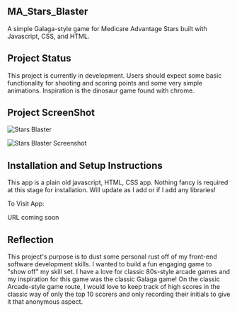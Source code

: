 ## MA_Stars_Blaster
A simple Galaga-style game for Medicare Advantage Stars built with Javascript, CSS, and HTML.


## Project Status
This project is currently in development. Users should expect some basic functionality for shooting and scoring points and some very simple animations. Inspiration is the dinosaur game found with chrome.

## Project ScreenShot



![Stars Blaster](https://github.com/reaton333/MA_Stars_Blaster/assets/9939349/7b1faa84-d8bf-448a-8e54-e5f83ae4ec9e)

![Stars Blaster Screenshot](https://github.com/reaton333/MA_Stars_Blaster/assets/9939349/917a707e-6520-4154-9500-9c7fd2117c67)



## Installation and Setup Instructions

This app is a plain old javascript, HTML, CSS app. Nothing fancy is required at this stage for installation. Will update as I add or if I add any libraries!

To Visit App:

URL coming soon  

## Reflection

  This project's purpose is to dust some personal rust off of my front-end software development skills. I wanted to build a fun engaging game to "show off" my skill set. I have a love for classic 80s-style arcade games and my inspiration for this game was the classic Galaga game! On the classic Arcade-style game route, I would love to keep track of high scores in the classic way of only the top 10 scorers and only recording their initials to give it that anonymous aspect.
